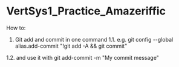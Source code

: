 # VertSys1_Practice_Amazeriffic

How to:
  1. Git add and commit in one command
  1.1. e.g.
  git config --global alias.add-commit "!git add -A && git commit"

  1.2. and use it with
  git add-commit -m "My commit message"
